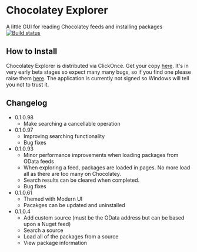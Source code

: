 Chocolatey Explorer
==================
A little GUI for reading Chocolatey feeds and installing packages
[![Build status](https://ci.appveyor.com/api/projects/status/r3h6ou8b8doydef2)](https://ci.appveyor.com/project/james-dibble/chocolateyexplorer)

How to Install
------------------
Chocolatey Explorer is distributed via ClickOnce.  Get your copy [here](http://chocolatey-explorer.jdibble.co.uk/ChocolateyExplorer.application).  It's in very early beta stages so expect many many bugs, so if you find one please raise them [here](https://github.com/james-dibble/ChocolateyExplorer/issues).  The application is currently not signed so Windows will tell you not to trust it.

Changelog
---------
* 0.1.0.98
    + Make searching a cancellable operation
* 0.1.0.97
    + Improving searching functionality
    + Bug fixes
* 0.1.0.93
    + Minor performance improvements when loading packages from OData feeds
    + When exploring a feed, packages are loaded in pages.  No more load all as there
      are too many on Chocolatey.
    + Search results can be cleared when completed.
    + Bug fixes
* 0.1.0.61
    + Themed with Modern UI
    + Pacakges can be updated and uninstalled
* 0.1.0.4
    + Add custom source (must be the OData address but can be based upon a Nuget feed)
    + Search a source
    + Load all of the packages from a source
    + View package information